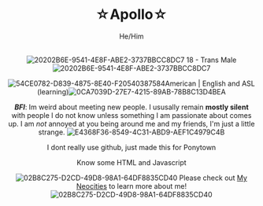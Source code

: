<div align="center">
<h1> ☆Apollo☆ </h1>
  He/Him
<br/><br/>
  
  ![20202B6E-9541-4E8F-ABE2-3737BBCC8DC7](https://github.com/user-attachments/assets/732768c8-5719-48db-a66b-9c0b1db8c94d)  18 - Trans Male  ![20202B6E-9541-4E8F-ABE2-3737BBCC8DC7](https://github.com/user-attachments/assets/732768c8-5719-48db-a66b-9c0b1db8c94d)
  
  ![54CE0782-D839-4875-8E40-F20540387584](https://github.com/user-attachments/assets/99e2597c-2a1c-4bb2-a063-5bd8908297b1)American | English and ASL (learning)![0CA7039D-27E7-4215-89AB-78B8C13D4BEA](https://github.com/user-attachments/assets/677abcfb-0d47-4045-b2f7-b1a511740b26)


  ***BFI***: Im weird about meeting new people. I ususally remain **mostly silent** with people I do not know unless something I am passionate about comes up. I am *not* annoyed at you being around me and my friends, I'm just a little strange. ![E4368F36-8549-4C31-ABD9-AEF1C4979C4B](https://github.com/user-attachments/assets/7f5982ee-d1e1-4ff6-8f85-172efecf7acc)

  
  I dont really use github, just made this for Ponytown
  
  Know some HTML and Javascript 
  
![02B8C275-D2CD-49D8-98A1-64DF8835CD40](https://github.com/user-attachments/assets/c2dadaa6-0f02-45f2-8952-56384759ff8d)  Please check out <a href="https://ace-attorney.neocities.org/">My Neocities</a> to learn more about me!![02B8C275-D2CD-49D8-98A1-64DF8835CD40](https://github.com/user-attachments/assets/c2dadaa6-0f02-45f2-8952-56384759ff8d)


<!--
**RussiaHetalia/RussiaHetalia** is a ✨ _special_ ✨ repository because its `README.md` (this file) appears on your GitHub profile.

Here are some ideas to get you started:

- 🔭 I’m currently working on ...
- 🌱 I’m currently learning ...
- 👯 I’m looking to collaborate on ...
- 🤔 I’m looking for help with ...
- 💬 Ask me about ...
- 📫 How to reach me: ...
- 😄 Pronouns: ...
- ⚡ Fun fact: ...
-->
